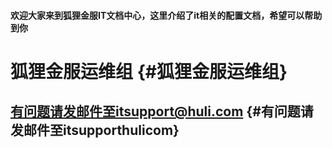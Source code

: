 #### 欢迎大家来到狐狸金服IT文档中心，这里介绍了it相关的配置文档，希望可以帮助到你



# 狐狸金服运维组 {#狐狸金服运维组}

## 有问题请发邮件至itsupport@huli.com {#有问题请发邮件至itsupporthulicom}



